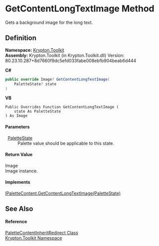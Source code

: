 # GetContentLongTextImage Method


Gets a background image for the long text.



## Definition
**Namespace:** <a href="79d2eac2-21f4-54ff-7552-b20c33c30600.md">Krypton.Toolkit</a>  
**Assembly:** Krypton.Toolkit (in Krypton.Toolkit.dll) Version: 80.23.10.287+8d7660f9dc5efd033fabe008ebfb904beab6d444

**C#**
``` C#
public override Image? GetContentLongTextImage(
	PaletteState? state
)
```
**VB**
``` VB
Public Overrides Function GetContentLongTextImage ( 
	state As PaletteState
) As Image
```



#### Parameters
<dl><dt>  <a href="93e626cd-00cf-240e-06c6-ab4d47e982ba.md">PaletteState</a></dt><dd>Palette value should be applicable to this state.</dd></dl>

#### Return Value
Image  
Image instance.

#### Implements
<a href="c60fecc2-e467-d188-b0fc-c20f2f11f448.md">IPaletteContent.GetContentLongTextImage(PaletteState)</a>  


## See Also


#### Reference
<a href="3ab30f1e-ee95-9ef7-e6e5-f704140797ad.md">PaletteContentInheritRedirect Class</a>  
<a href="79d2eac2-21f4-54ff-7552-b20c33c30600.md">Krypton.Toolkit Namespace</a>  
